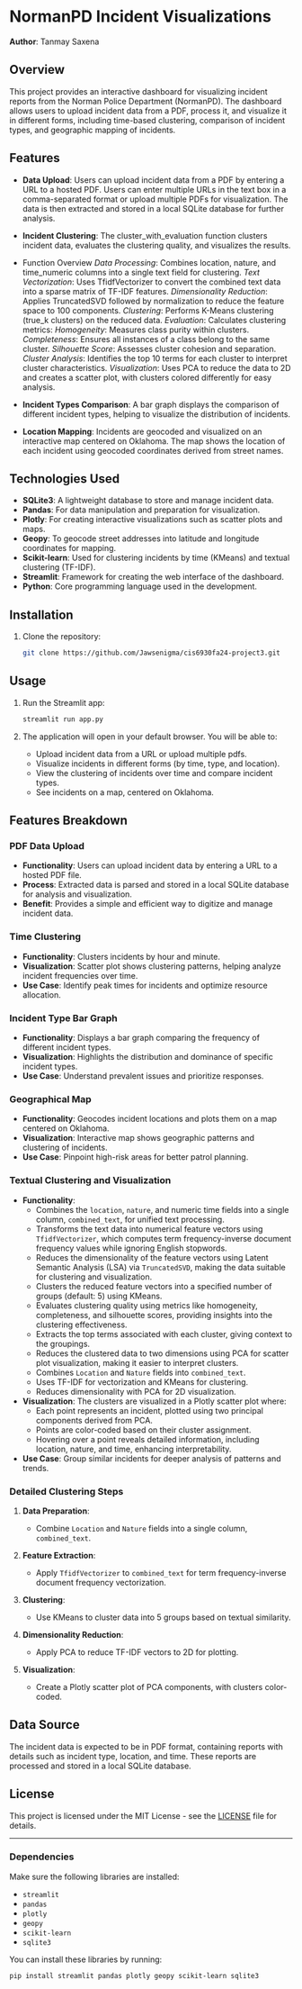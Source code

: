# NormanPD Incident Visualizations

**Author**: Tanmay Saxena

## Overview

This project provides an interactive dashboard for visualizing incident reports from the Norman Police Department (NormanPD). The dashboard allows users to upload incident data from a PDF, process it, and visualize it in different forms, including time-based clustering, comparison of incident types, and geographic mapping of incidents.

## Features

- **Data Upload**: Users can upload incident data from a PDF by entering a URL to a hosted PDF. Users can enter multiple URLs in the text box in a comma-separated format or upload multiple PDFs for visualization. The data is then extracted and stored in a local SQLite database for further analysis.
- **Incident Clustering**: The cluster_with_evaluation function clusters incident data, evaluates the clustering quality, and visualizes the results.

- Function Overview
*Data Processing*: Combines location, nature, and time_numeric columns into a single text field for clustering.
*Text Vectorization*: Uses TfidfVectorizer to convert the combined text data into a sparse matrix of TF-IDF features.
*Dimensionality Reduction*: Applies TruncatedSVD followed by normalization to reduce the feature space to 100 components.
*Clustering*: Performs K-Means clustering (true_k clusters) on the reduced data.
*Evaluation*: Calculates clustering metrics:
*Homogeneity*: Measures class purity within clusters.
*Completeness*: Ensures all instances of a class belong to the same cluster.
*Silhouette Score*: Assesses cluster cohesion and separation.
*Cluster Analysis*: Identifies the top 10 terms for each cluster to interpret cluster characteristics.
*Visualization*: Uses PCA to reduce the data to 2D and creates a scatter plot, with clusters colored differently for easy analysis.

- **Incident Types Comparison**: A bar graph displays the comparison of different incident types, helping to visualize the distribution of incidents.
- **Location Mapping**: Incidents are geocoded and visualized on an interactive map centered on Oklahoma. The map shows the location of each incident using geocoded coordinates derived from street names.

## Technologies Used

- **SQLite3**: A lightweight database to store and manage incident data.
- **Pandas**: For data manipulation and preparation for visualization.
- **Plotly**: For creating interactive visualizations such as scatter plots and maps.
- **Geopy**: To geocode street addresses into latitude and longitude coordinates for mapping.
- **Scikit-learn**: Used for clustering incidents by time (KMeans) and textual clustering (TF-IDF).
- **Streamlit**: Framework for creating the web interface of the dashboard.
- **Python**: Core programming language used in the development.

## Installation

1. Clone the repository:
   ```bash
   git clone https://github.com/Jawsenigma/cis6930fa24-project3.git
   ```

## Usage

1. Run the Streamlit app:
   ```bash
   streamlit run app.py
   ```

2. The application will open in your default browser. You will be able to:
   - Upload incident data from a URL or upload multiple pdfs.
   - Visualize incidents in different forms (by time, type, and location).
   - View the clustering of incidents over time and compare incident types.
   - See incidents on a map, centered on Oklahoma.

## Features Breakdown

### PDF Data Upload
- **Functionality**: Users can upload incident data by entering a URL to a hosted PDF file.
- **Process**: Extracted data is parsed and stored in a local SQLite database for analysis and visualization.
- **Benefit**: Provides a simple and efficient way to digitize and manage incident data.

### Time Clustering
- **Functionality**: Clusters incidents by hour and minute.
- **Visualization**: Scatter plot shows clustering patterns, helping analyze incident frequencies over time.
- **Use Case**: Identify peak times for incidents and optimize resource allocation.

### Incident Type Bar Graph
- **Functionality**: Displays a bar graph comparing the frequency of different incident types.
- **Visualization**: Highlights the distribution and dominance of specific incident types.
- **Use Case**: Understand prevalent issues and prioritize responses.

### Geographical Map
- **Functionality**: Geocodes incident locations and plots them on a map centered on Oklahoma.
- **Visualization**: Interactive map shows geographic patterns and clustering of incidents.
- **Use Case**: Pinpoint high-risk areas for better patrol planning.

### Textual Clustering and Visualization
- **Functionality**:
  - Combines the `location`, `nature`, and numeric time fields into a single column, `combined_text`, for unified text processing.
  - Transforms the text data into numerical feature vectors using `TfidfVectorizer`, which computes term frequency-inverse document frequency values while ignoring English stopwords.
  - Reduces the dimensionality of the feature vectors using Latent Semantic Analysis (LSA) via `TruncatedSVD`, making the data suitable for clustering and visualization.
  - Clusters the reduced feature vectors into a specified number of groups (default: 5) using KMeans.
  - Evaluates clustering quality using metrics like homogeneity, completeness, and silhouette scores, providing insights into the clustering effectiveness.
  - Extracts the top terms associated with each cluster, giving context to the groupings.
  - Reduces the clustered data to two dimensions using PCA for scatter plot visualization, making it easier to interpret clusters.
  - Combines `Location` and `Nature` fields into `combined_text`.
  - Uses TF-IDF for vectorization and KMeans for clustering.
  - Reduces dimensionality with PCA for 2D visualization.
- **Visualization**: The clusters are visualized in a Plotly scatter plot where:
  - Each point represents an incident, plotted using two principal components derived from PCA.
  - Points are color-coded based on their cluster assignment.
  - Hovering over a point reveals detailed information, including location, nature, and time, enhancing interpretability.
- **Use Case**: Group similar incidents for deeper analysis of patterns and trends.

### Detailed Clustering Steps

1. **Data Preparation**:
   - Combine `Location` and `Nature` fields into a single column, `combined_text`.

2. **Feature Extraction**:
   - Apply `TfidfVectorizer` to `combined_text` for term frequency-inverse document frequency vectorization.

3. **Clustering**:
   - Use KMeans to cluster data into 5 groups based on textual similarity.

4. **Dimensionality Reduction**:
   - Apply PCA to reduce TF-IDF vectors to 2D for plotting.

5. **Visualization**:
   - Create a Plotly scatter plot of PCA components, with clusters color-coded.

## Data Source

The incident data is expected to be in PDF format, containing reports with details such as incident type, location, and time. These reports are processed and stored in a local SQLite database.

## License

This project is licensed under the MIT License - see the [LICENSE](LICENSE) file for details.

---

### Dependencies

Make sure the following libraries are installed:

- `streamlit`
- `pandas`
- `plotly`
- `geopy`
- `scikit-learn`
- `sqlite3`

You can install these libraries by running:

```bash
pip install streamlit pandas plotly geopy scikit-learn sqlite3
```
